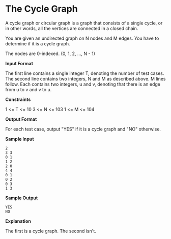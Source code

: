 # The Cycle Graph

A cycle graph or circular graph is a graph that consists of a single cycle, or in other words, all the vertices are connected in a closed chain.

You are given an undirected graph on N nodes and M edges. You have to determine if it is a cycle graph.

The nodes are 0-indexed. (0, 1, 2, ..., N - 1)

**Input Format**

The first line contains a single integer T, denoting the number of test cases.
The second line contains two integers, N and M as described above.
M lines follow. Each contains two integers, u and v, denoting that there is an edge from u to v and v to u.

**Constraints**

1 <= T <= 10
3 <= N <= 103
1 <= M <= 104

**Output Format**

For each test case, output "YES" if it is a cycle graph and "NO" otherwise.

**Sample Input**

```
2
3 3
0 1
1 2
2 0
4 4
0 1
0 2
0 3
1 3
```

**Sample Output**
```
YES
NO
```

**Explanation**

The first is a cycle graph. The second isn't.
